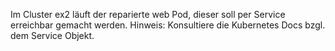 Im Cluster ex2 läuft der reparierte web Pod, dieser soll per Service erreichbar gemacht werden.
Hinweis: Konsultiere die Kubernetes Docs bzgl. dem Service Objekt.
